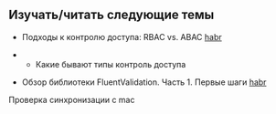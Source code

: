## Изучать/читать следующие темы
- Подходы к контролю доступа: RBAC vs. ABAC [habr](https://habr.com/ru/companies/custis/articles/248649/)
- - Какие бывают типы контроль доступа

- Обзор библиотеки FluentValidation. Часть 1. Первые шаги [habr](https://habr.com/ru/articles/798877/)

Проверка синхронизации с mac